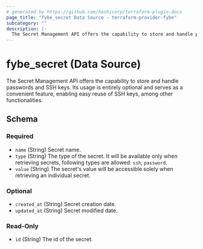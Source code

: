 ```yaml
---
# generated by https://github.com/hashicorp/terraform-plugin-docs
page_title: "fybe_secret Data Source - terraform-provider-fybe"
subcategory: ""
description: |-
  The Secret Management API offers the capability to store and handle passwords and SSH keys. Its usage is entirely optional and serves as a convenient feature, enabling easy reuse of SSH keys, among other functionalities.
---
```


# fybe_secret (Data Source)

The Secret Management API offers the capability to store and handle passwords and SSH keys. Its usage is entirely optional and serves as a convenient feature, enabling easy reuse of SSH keys, among other functionalities.



<!-- schema generated by tfplugindocs -->
## Schema

### Required

- `name` (String) Secret name.
- `type` (String) The type of the secret. It will be available only when retrieving secrets, following types are allowed: `ssh`, `password`.
- `value` (String) The secret's value will be accessible solely when retrieving an individual secret.

### Optional

- `created_at` (String) Secret creation date.
- `updated_at` (String) Secret modified date.

### Read-Only

- `id` (String) The id of the secret.
